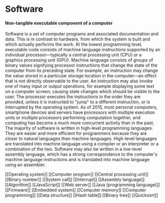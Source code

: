 # Software
#### Non-tangible executable component of a computer

Software is a set of computer programs and associated documentation and data. This is in contrast to hardware, from which the system is built and which actually performs the work.
At the lowest programming level, executable code consists of machine language instructions supported by an individual processor—typically a central processing unit (CPU) or a graphics processing unit (GPU). Machine language consists of groups of binary values signifying processor instructions that change the state of the computer from its preceding state. For example, an instruction may change the value stored in a particular storage location in the computer—an effect that is not directly observable to the user. An instruction may also invoke one of many input or output operations, for example displaying some text on a computer screen; causing state changes which should be visible to the user. The processor executes the instructions in the order they are provided, unless it is instructed to "jump" to a different instruction, or is interrupted by the operating system. As of 2015, most personal computers, smartphone devices and servers have processors with multiple execution units or multiple processors performing computation together, and computing has become a much more concurrent activity than in the past.
The majority of software is written in high-level programming languages. They are easier and more efficient for programmers because they are closer to natural languages than machine languages. High-level languages are translated into machine language using a compiler or an interpreter or a combination of the two. Software may also be written in a low-level assembly language, which has a strong correspondence to the computer's machine language instructions and is translated into machine language using an assembler.

[[Operating system]]
[[Computer program]]
[[Central processing unit]]
[[Binary number]]
[[System call]]
[[Interrupt]]
[[Assembly language]]
[[Algorithm]]
[[JavaScript]]
[[Web server]]
[[Java (programming language)]]
[[Firmware]]
[[Embedded system]]
[[Computer memory]]
[[Computer programming]]
[[Data structure]]
[[Hash table]]
[[Binary tree]]
[[Quicksort]]